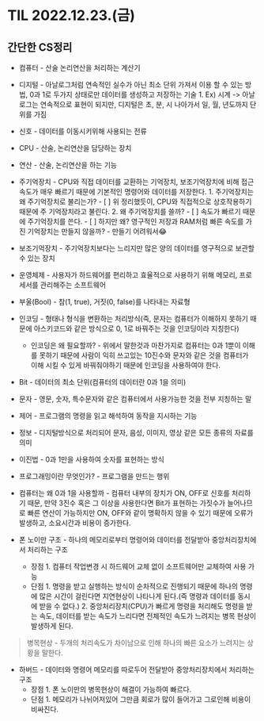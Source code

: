 # TIL 2022.12.23.(금)
## 간단한 CS정리
* 컴퓨터 - 산술 논리연산을 처리하는 계산기
* 디지털 - 아날로그처럼 연속적인 실수가 아닌 최소 단위 가져서 이용 할 수 있는 방법, 0과 1로 두가지 상태로만 데이터를 생성하고 저장하는 기술
		1. Ex) 시계 -> 아날로그는 연속적으로 표현이 되지만, 디지털은 초, 분, 시 나아가서 일, 월, 년도까지 단위를 가짐
* 신호 - 데이터를 이동시키위해 사용되는 전류
* CPU - 산술, 논리연산을 담당하는 장치
* 연산 - 산술, 논리연산을 하는 기능
* 주기억장치 - CPU와 직접 데이터를 교환하는 기억장치, 보조기억장치에 비해 접근 속도가 매우 빠르기 때문에 기본적인 명령어와 데이터를 저장한다.
		1. 주기억장치는 왜 주기억장치로 불리는가?
				- [ ] 위 정리했듯이, CPU와 직접적으로 상호작용하기 때문에 주 기억장치라고 불린다.
		2. 왜 주기억장치를 쓸까?
				- [ ]  속도가 빠르기 때문에 주기억장치를 쓴다.
				- [ ] 하지만 왜? 영구적인 저장과 RAM처럼 빠른 속도를 가진 기억장치는 만들지 않을까? - 만들기 어려워서😂
* 보조기억장치 - 주기억장치보다는 느리지만 많은 양의 데이터를 영구적으로 보관할 수 있는 장치
* 운영체제 - 사용자가 하드웨어를 편리하고 효율적으로 사용하기 위해 메모리, 프로세서를 관리해주는 소프트웨어
* 부울(Bool) - 참(1, true), 거짓(0, false)를 나타내는 자료형
* 인코딩 - 형태나 형식을 변환하는 처리방식(즉, 문자는 컴퓨터가 이해하지 못하기 때문에 아스키코드와 같은 방식으로 0, 1로 바꿔주는 것을 인코딩이라 지칭한다)
    * 인코딩은 왜 필요할까? - 위에서 말한것과 마찬가지로 컴퓨터는 0과 1뿐이 이해를 못하기 때문에 사람이 익히 쓰고있는 10진수와 문자와 같은 것을 컴퓨터가 이해 시킬 수 있게 바꿔줘야하기 때문에 인코딩을 사용하여야 한다.
* Bit - 데이터의 최소 단위(컴퓨터의 데이터란 0과 1을 의미)
* 문자 - 영문, 숫자, 특수문자와 같은 컴퓨터에서 사용가능한 것을 전부 지칭하는 말
* 제어 - 프로그램의 명령을 읽고 해석하여 동작을 지시하는 기능
* 정보 - 디지털방식으로 처리되어 문자, 음성, 이미지, 영상 같은 모든 종류의 자료를 의미
* 이진법 - 0과 1만을 사용하여 숫자를 표현하는 방식
* 프로그래밍이란 무엇인가? - 프로그램을 만드는 행위
* 컴퓨터는 왜 0과 1을 사용할까 - 컴퓨터 내부의 장치가 ON, OFF로 신호를 처리하기 때문, 만약 3진수 혹은 그 이상을 사용한다면 Bit가 표현하는 가짓수가 늘어나므로 빠른 연산이 가능하지만 ON, OFF와 같이 명확하지 않을 수 있기 때문에 오류가 발생하고, 소요시간과 비용이 증가한다.

* 폰 노이만 구조 - 하나의 메모리로부터 명령어와 데이터를 전달받아 중앙처리장치에서 처리하는 구조
    * 장점
				1. 컴퓨터 작업변경 시 하드웨어 교체 없이 소프트웨어만 교체하여 사용 가능
    * 단점
				1. 명령을 받고 실행하는 방식이 순차적으로 진행되기 때문에 하나의 명령에 많은 시간이 걸린다면 지연현상이 나타나게 된다.(즉 명령과 데이터를 동시에 받을 수 없다.)
				2. 중앙처리장치(CPU)가 빠르게 명령을 처리해도 명령을 받는 속도, 데이터를 받는 속도가 느리다면 전체적인 속도가 느려지는 병목 현상이 발생하게 된다.
> 병목현상 - 두개의 처리속도가 차이남으로 인해 하나의 빠른 요소가 느려지는 상황을 말한다.   

* 하버드 - 데이터와 명령어 메모리를 따로두어 전달받아 중앙처리장치에서 처리하는 구조
    * 장점
				1. 폰 노이만의 병목현상이 해결이 가능하여 빠르다.
    * 단점
				1. 메모리가 나뉘어저있어 그만큼 회로가 많이 들어가고 그로인해 비용이 비싸진다. 